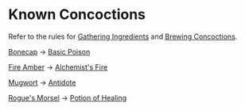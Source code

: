 # Known Concoctions
Refer to the rules for [Gathering Ingredients](dm/item_info.md#gathering-ingredients) and [Brewing Concoctions](dm/item_info.md#concoctions).


[Bonecap](dm/items.md#bonecap) -> [Basic Poison](dm/items.md#basic-poison)

[Fire Amber](dm/items.md#fire-amber) -> [Alchemist's Fire](dm/items.md#alchemist's-fire)

[Mugwort](dm/items.md#mugwort) -> [Antidote](dm/items.md#Antidote)

[Rogue's Morsel](dm/items.md#rogues-morsel) -> [Potion of Healing](dm/items.md#potion-of-healing)
